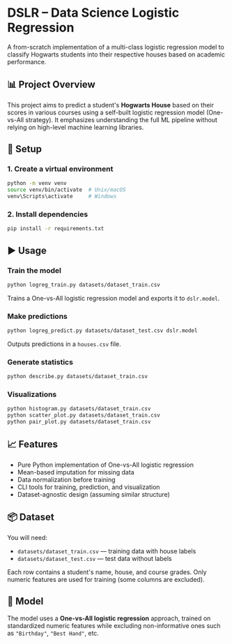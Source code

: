 # DSLR – Data Science Logistic Regression

A from-scratch implementation of a multi-class logistic regression model to classify Hogwarts students into their respective houses based on academic performance.

## 📊 Project Overview

This project aims to predict a student's **Hogwarts House** based on their scores in various courses using a self-built logistic regression model (One-vs-All strategy). It emphasizes understanding the full ML pipeline without relying on high-level machine learning libraries.

## 🔧 Setup

### 1. Create a virtual environment

```bash
python -m venv venv
source venv/bin/activate  # Unix/macOS
venv\Scripts\activate     # Windows
```

### 2. Install dependencies

```bash
pip install -r requirements.txt
```

## ▶️ Usage

### Train the model

```bash
python logreg_train.py datasets/dataset_train.csv
```

Trains a One-vs-All logistic regression model and exports it to `dslr.model`.

### Make predictions

```bash
python logreg_predict.py datasets/dataset_test.csv dslr.model
```

Outputs predictions in a `houses.csv` file.

### Generate statistics

```bash
python describe.py datasets/dataset_train.csv
```

### Visualizations

```bash
python histogram.py datasets/dataset_train.csv
python scatter_plot.py datasets/dataset_train.csv
python pair_plot.py datasets/dataset_train.csv
```

## 📈 Features

- Pure Python implementation of One-vs-All logistic regression
- Mean-based imputation for missing data
- Data normalization before training
- CLI tools for training, prediction, and visualization
- Dataset-agnostic design (assuming similar structure)

## 📦 Dataset

You will need:

- `datasets/dataset_train.csv` — training data with house labels
- `datasets/dataset_test.csv` — test data without labels

Each row contains a student's name, house, and course grades. Only numeric features are used for training (some columns are excluded).

## 🧠 Model

The model uses a **One-vs-All logistic regression** approach, trained on standardized numeric features while excluding non-informative ones such as `"Birthday"`, `"Best Hand"`, etc.
